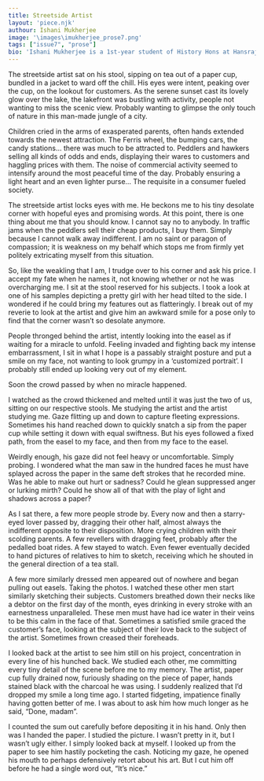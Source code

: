 ```yaml
---
title: Streetside Artist
layout: 'piece.njk'
authour: Ishani Mukherjee
image: '\images\imukherjee_prose7.png'
tags: ["issue7", "prose"]
bio: 'Ishani Mukherjee is a 1st-year student of History Hons at Hansraj College. Her hobbies include observing people (read staring at people till they get creeped out), writing about her observations, reading pretentiously long books and holding long, snarky conversations in her head with herself. She loves talking about said books over a cup of hot chocolate and you are always welcome to join the conversation, if you ever find her outside her room that is.'
---
```

The streetside artist sat on his stool, sipping on tea out of a paper cup, bundled in a jacket to ward off the chill. His eyes were intent, peaking over the cup, on the lookout for customers. As the serene sunset cast its lovely glow over the lake, the lakefront was bustling with activity, people not wanting to miss the scenic view. Probably wanting to glimpse the only touch of nature in this man-made jungle of a city.

Children cried in the arms of exasperated parents, often hands extended towards the newest attraction. The Ferris wheel, the bumping cars, the candy stations… there was much to be attracted to. Peddlers and hawkers selling all kinds of odds and ends, displaying their wares to customers and haggling prices with them. The noise of commercial activity seemed to intensify around the most peaceful time of the day. Probably ensuring a light heart and an even lighter purse... The requisite in a consumer fueled society.

The streetside artist locks eyes with me. He beckons me to his tiny desolate corner with hopeful eyes and promising words. At this point, there is one thing about me that you should know. I cannot say no to anybody. In traffic jams when the peddlers sell their cheap products, I buy them. Simply because I cannot walk away indifferent. I am no saint or paragon of compassion; it is weakness on my behalf which stops me from firmly yet politely extricating myself from this situation.

So, like the weakling that I am, I trudge over to his corner and ask his price. I accept my fate when he names it, not knowing whether or not he was overcharging me. I sit at the stool reserved for his subjects. I took a look at one of his samples depicting a pretty girl with her head tilted to the side. I wondered if he could bring my features out as flatteringly. I break out of my reverie to look at the artist and give him an awkward smile for a pose only to find that the corner wasn’t so desolate anymore.

People thronged behind the artist, intently looking into the easel as if waiting for a miracle to unfold. Feeling invaded and fighting back my intense embarrassment, I sit in what I hope is a passably straight posture and put a smile on my face, not wanting to look grumpy in a ‘customized portrait’. I probably still ended up looking very out of my element.

Soon the crowd passed by when no miracle happened. 

I watched as the crowd thickened and melted until it was just the two of us, sitting on our respective stools. Me studying the artist and the artist studying me. Gaze flitting up and down to capture fleeting expressions. Sometimes his hand reached down to quickly snatch a sip from the paper cup while setting it down with equal swiftness. But his eyes followed a fixed path, from the easel to my face, and then from my face to the easel.

Weirdly enough, his gaze did not feel heavy or uncomfortable. Simply probing. I wondered what the man saw in the hundred faces he must have splayed across the paper in the same deft strokes that he recorded mine. Was he able to make out hurt or sadness? Could he glean suppressed anger or lurking mirth? Could he show all of that with the play of light and shadows across a paper? 

As I sat there, a few more people strode by. Every now and then a starry-eyed lover passed by, dragging their other half, almost always the indifferent opposite to their disposition. More crying children with their scolding parents. A few revellers with dragging feet, probably after the pedalled boat rides. A few stayed to watch. Even fewer eventually decided to hand pictures of relatives to him to sketch, receiving which he shouted in the general direction of a tea stall.

A few more similarly dressed men appeared out of nowhere and began pulling out easels. Taking the photos. I watched these other men start similarly sketching their subjects. Customers breathed down their necks like a debtor on the first day of the month, eyes drinking in every stroke with an earnestness unparalleled. These men must have had ice water in their veins to be this calm in the face of that. Sometimes a satisfied smile graced the customer’s face, looking at the subject of their love back to the subject of the artist. Sometimes frown creased their foreheads.

I looked back at the artist to see him still on his project, concentration in every line of his hunched back. We studied each other, me committing every tiny detail of the scene before me to my memory. The artist, paper cup fully drained now, furiously shading on the piece of paper, hands stained black with the charcoal he was using. I suddenly realized that I’d dropped my smile a long time ago. I started fidgeting, impatience finally having gotten better of me. I was about to ask him how much longer as he said, “Done, madam”.

I counted the sum out carefully before depositing it in his hand. Only then was I handed the paper. I studied the picture. I wasn’t pretty in it, but I wasn’t ugly either. I simply looked back at myself. I looked up from the paper to see him hastily pocketing the cash. Noticing my gaze, he opened his mouth to perhaps defensively retort about his art. But I cut him off before he had a single word out, “It’s nice.”